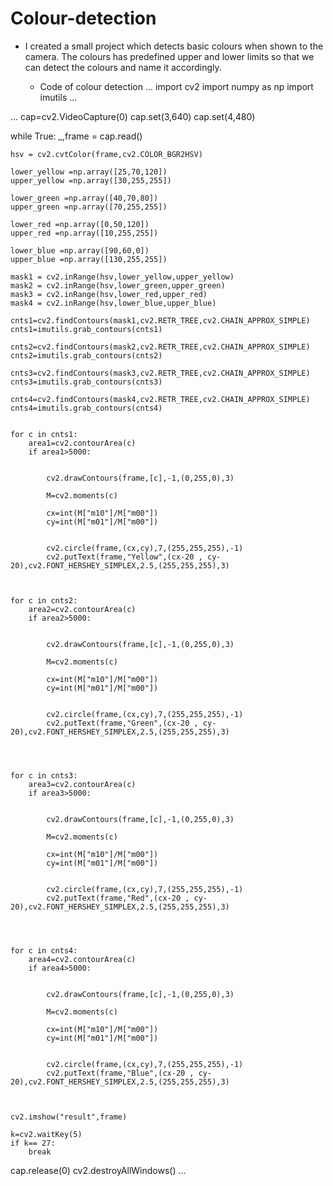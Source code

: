 # Colour-detection

- I created a small project which detects basic colours when shown to the camera. The colours has predefined upper and lower limits so that we can detect the colours and name it accordingly.

  - Code of colour detection
...
import cv2
import numpy as np
import imutils
...

...
cap=cv2.VideoCapture(0)
cap.set(3,640)
cap.set(4,480)

while True:
    _,frame = cap.read()
    
    hsv = cv2.cvtColor(frame,cv2.COLOR_BGR2HSV)
    
    lower_yellow =np.array([25,70,120])
    upper_yellow =np.array([30,255,255])
    
    lower_green =np.array([40,70,80])
    upper_green =np.array([70,255,255])
    
    lower_red =np.array([0,50,120])
    upper_red =np.array([10,255,255])
    
    lower_blue =np.array([90,60,0])
    upper_blue =np.array([130,255,255])
    
    mask1 = cv2.inRange(hsv,lower_yellow,upper_yellow)
    mask2 = cv2.inRange(hsv,lower_green,upper_green)
    mask3 = cv2.inRange(hsv,lower_red,upper_red)
    mask4 = cv2.inRange(hsv,lower_blue,upper_blue)
    
    cnts1=cv2.findContours(mask1,cv2.RETR_TREE,cv2.CHAIN_APPROX_SIMPLE)
    cnts1=imutils.grab_contours(cnts1)
    
    cnts2=cv2.findContours(mask2,cv2.RETR_TREE,cv2.CHAIN_APPROX_SIMPLE)
    cnts2=imutils.grab_contours(cnts2)
    
    cnts3=cv2.findContours(mask3,cv2.RETR_TREE,cv2.CHAIN_APPROX_SIMPLE)
    cnts3=imutils.grab_contours(cnts3)
    
    cnts4=cv2.findContours(mask4,cv2.RETR_TREE,cv2.CHAIN_APPROX_SIMPLE)
    cnts4=imutils.grab_contours(cnts4)

    
    for c in cnts1:
        area1=cv2.contourArea(c)
        if area1>5000:
            
            
            cv2.drawContours(frame,[c],-1,(0,255,0),3)
            
            M=cv2.moments(c)
            
            cx=int(M["m10"]/M["m00"])
            cy=int(M["m01"]/M["m00"])
            
            
            cv2.circle(frame,(cx,cy),7,(255,255,255),-1)
            cv2.putText(frame,"Yellow",(cx-20 , cy-20),cv2.FONT_HERSHEY_SIMPLEX,2.5,(255,255,255),3)
            
            

    for c in cnts2:
        area2=cv2.contourArea(c)
        if area2>5000:
            
            
            cv2.drawContours(frame,[c],-1,(0,255,0),3)
            
            M=cv2.moments(c)
            
            cx=int(M["m10"]/M["m00"])
            cy=int(M["m01"]/M["m00"])
            
            
            cv2.circle(frame,(cx,cy),7,(255,255,255),-1)
            cv2.putText(frame,"Green",(cx-20 , cy-20),cv2.FONT_HERSHEY_SIMPLEX,2.5,(255,255,255),3)
            
            
            
    
    for c in cnts3:
        area3=cv2.contourArea(c)
        if area3>5000:
            
            
            cv2.drawContours(frame,[c],-1,(0,255,0),3)
            
            M=cv2.moments(c)
            
            cx=int(M["m10"]/M["m00"])
            cy=int(M["m01"]/M["m00"])
            
            
            cv2.circle(frame,(cx,cy),7,(255,255,255),-1)
            cv2.putText(frame,"Red",(cx-20 , cy-20),cv2.FONT_HERSHEY_SIMPLEX,2.5,(255,255,255),3)
            

            
            
    for c in cnts4:
        area4=cv2.contourArea(c)
        if area4>5000:
            
            
            cv2.drawContours(frame,[c],-1,(0,255,0),3)
            
            M=cv2.moments(c)
            
            cx=int(M["m10"]/M["m00"])
            cy=int(M["m01"]/M["m00"])
            
            
            cv2.circle(frame,(cx,cy),7,(255,255,255),-1)
            cv2.putText(frame,"Blue",(cx-20 , cy-20),cv2.FONT_HERSHEY_SIMPLEX,2.5,(255,255,255),3)
            
        
        
    cv2.imshow("result",frame)
    
    k=cv2.waitKey(5)
    if k== 27:
        break
        
        
cap.release(0)
cv2.destroyAllWindows()
...

